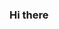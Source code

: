 ### Hi there 

<!--
**x83owen/x83owen** is a ✨ _special_ ✨ repository because its `README.md` (this file) appears on your GitHub profile.

Here are some ideas to get you started:

- 👋 Hi im @x83owen
- 🌱 I’m currently learning html
- 👯 I’m looking to collaborate on html projects
- 💬 Ask me about Computers
- 😄 Pronouns: He/Him
- ⚡ Fun fact: I am a youtuber
-->
